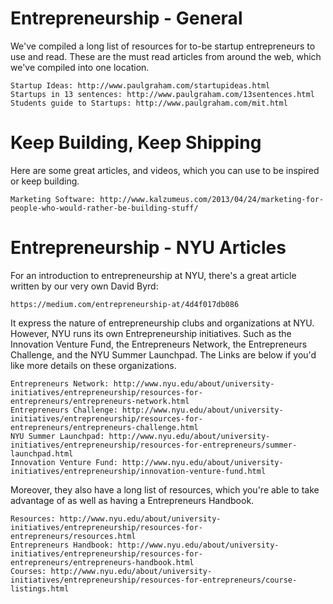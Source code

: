 Entrepreneurship - General
==================================================

We've compiled a long list of resources for to-be startup entrepreneurs to use and read. These are the must read articles from around the web, which we've compiled into one location.

    Startup Ideas: http://www.paulgraham.com/startupideas.html
    Startups in 13 sentences: http://www.paulgraham.com/13sentences.html
    Students guide to Startups: http://www.paulgraham.com/mit.html

Keep Building, Keep Shipping
==================================================

Here are some great articles, and videos, which you can use to be inspired or keep building. 

    Marketing Software: http://www.kalzumeus.com/2013/04/24/marketing-for-people-who-would-rather-be-building-stuff/

Entrepreneurship - NYU Articles
==================================================

For an introduction to entrepreneurship at NYU, there's a great article written by our very own David Byrd: 

    https://medium.com/entrepreneurship-at/4d4f017db086

It express the nature of entrepreneurship clubs and organizations at NYU. However, NYU runs its own Entrepreneurship initiatives. Such as the Innovation Venture Fund, the Entrepreneurs Network, the Entrepreneurs Challenge, and the NYU Summer Launchpad. The Links are below if you'd like more details on these organizations.

    Entrepreneurs Network: http://www.nyu.edu/about/university-initiatives/entrepreneurship/resources-for-entrepreneurs/entrepreneurs-network.html
    Entrepreneurs Challenge: http://www.nyu.edu/about/university-initiatives/entrepreneurship/resources-for-entrepreneurs/entrepreneurs-challenge.html
    NYU Summer Launchpad: http://www.nyu.edu/about/university-initiatives/entrepreneurship/resources-for-entrepreneurs/summer-launchpad.html
    Innovation Venture Fund: http://www.nyu.edu/about/university-initiatives/entrepreneurship/innovation-venture-fund.html

Moreover, they also have a long list of resources, which you're able to take advantage of as well as having a Entrepreneurs Handbook.

    Resources: http://www.nyu.edu/about/university-initiatives/entrepreneurship/resources-for-entrepreneurs/resources.html
    Entrepreneurs Handbook: http://www.nyu.edu/about/university-initiatives/entrepreneurship/resources-for-entrepreneurs/entrepreneurs-handbook.html
    Courses: http://www.nyu.edu/about/university-initiatives/entrepreneurship/resources-for-entrepreneurs/course-listings.html
